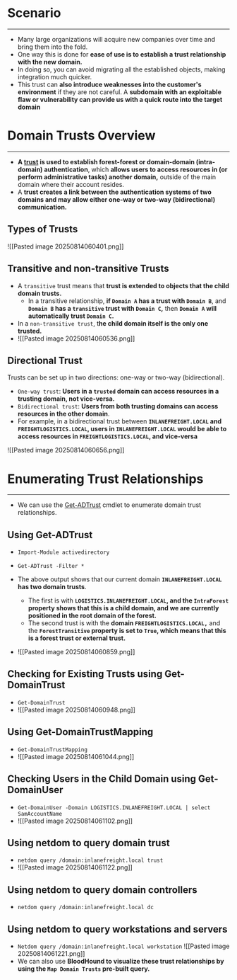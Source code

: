 # Scenario
---
- Many large organizations will acquire new companies over time and bring them into the fold.
- One way this is done for **ease of use is to establish a trust relationship with the new domain.**
- In doing so, you can avoid migrating all the established objects, making integration much quicker.
- This trust can **also introduce weaknesses into the customer's environment** if they are not careful. A **subdomain with an exploitable flaw or vulnerability can provide us with a quick route into the target domain**

# Domain Trusts Overview
---
- **A [trust](https://social.technet.microsoft.com/wiki/contents/articles/50969.active-directory-forest-trust-attention-points.aspx) is used to establish forest-forest or domain-domain (intra-domain) authentication**, which **allows users to access resources in (or perform administrative tasks) another domain,** outside of the main domain where their account resides.
- A **trust creates a link between the authentication systems of two domains and may allow either one-way or two-way (bidirectional) communication.**

## Types of Trusts
![[Pasted image 20250814060401.png]]

## Transitive and non-transitive Trusts
- A `transitive` trust means that **trust is extended to objects that the child domain trusts.**
	- In a transitive relationship, **if `Domain A` has a trust with `Domain B`**, and **`Domain B` has a `transitive` trust with `Domain C`,** then **`Domain A` will automatically trust `Domain C`.**
- In a `non-transitive trust`, t**he child domain itself is the only one trusted.**
- ![[Pasted image 20250814060536.png]]

## Directional Trust
Trusts can be set up in two directions: one-way or two-way (bidirectional).
- `One-way trust`: **Users in a `trusted` domain can access resources in a trusting domain, not vice-versa.**
- `Bidirectional trust`: **Users from both trusting domains can access resources in the other domain**. 
- For example, in a bidirectional trust between **`INLANEFREIGHT.LOCAL` and `FREIGHTLOGISTICS.LOCAL`, users in `INLANEFREIGHT.LOCAL` would be able to access resources in `FREIGHTLOGISTICS.LOCAL`, and vice-versa**

![[Pasted image 20250814060656.png]]

# Enumerating Trust Relationships
---
- We can use the [Get-ADTrust](https://docs.microsoft.com/en-us/powershell/module/activedirectory/get-adtrust?view=windowsserver2022-ps) cmdlet to enumerate domain trust relationships.

## Using Get-ADTrust
- `Import-Module activedirectory`
- `Get-ADTrust -Filter *`

- The above output shows that our current domain **`INLANEFREIGHT.LOCAL` has two domain trusts**. 
	- The first is with **`LOGISTICS.INLANEFREIGHT.LOCAL`, and the `IntraForest` property shows that this is a child domain, and we are currently positioned in the root domain of the forest.**
	- The second trust is with the **domain `FREIGHTLOGISTICS.LOCAL,`** and the **`ForestTransitive` property is set to `True`, which means that this is a forest trust or external trust.**
- ![[Pasted image 20250814060859.png]]

## Checking for Existing Trusts using Get-DomainTrust
- `Get-DomainTrust `
- ![[Pasted image 20250814060948.png]]
## Using Get-DomainTrustMapping
- `Get-DomainTrustMapping`
- ![[Pasted image 20250814061044.png]]

## Checking Users in the Child Domain using Get-DomainUser
- `Get-DomainUser -Domain LOGISTICS.INLANEFREIGHT.LOCAL | select SamAccountName`
- ![[Pasted image 20250814061102.png]]

## Using netdom to query domain trust
- `netdom query /domain:inlanefreight.local trust`
- ![[Pasted image 20250814061122.png]]
## Using netdom to query domain controllers
- `netdom query /domain:inlanefreight.local dc`
## Using netdom to query workstations and servers
- `Netdom query /domain:inlanefreight.local workstation`
![[Pasted image 20250814061221.png]]
- We can also use **BloodHound to visualize these trust relationships by using the `Map Domain Trusts` pre-built query.**